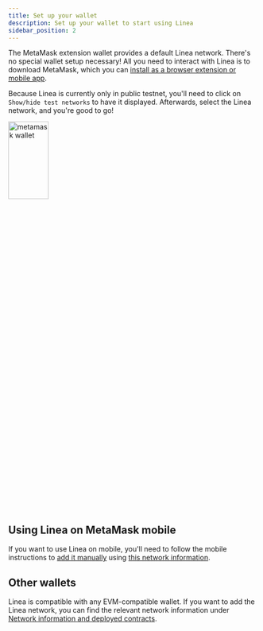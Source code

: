 ```yaml
---
title: Set up your wallet
description: Set up your wallet to start using Linea
sidebar_position: 2
---
```


The MetaMask extension wallet provides a default Linea network. There's no special wallet setup necessary! All you need to interact with Linea is to download MetaMask, which you can [install as a browser extension or mobile app](https://metamask.io/download/).

Because Linea is currently only in public testnet, you'll need to click on `Show/hide test networks` to have it displayed. Afterwards, select the Linea network, and you're good to go!

<img src="/img/metamaskwallet.png" alt="metamask wallet" width="40%" height="20%"/>

## Using Linea on MetaMask mobile

If you want to use Linea on mobile, you'll need to follow the mobile instructions to [add it manually](https://support.metamask.io/hc/en-us/articles/360043227612-How-to-add-a-custom-network-RPC#h_01G63GGJ83DGDRCS2ZWXM37CV5) using [this network information](../developers/useful-info.md#network-information).

## Other wallets

Linea is compatible with any EVM-compatible wallet. If you want to add the Linea network, you can find the relevant network information under [Network information and deployed contracts](../developers/useful-info.md#network-information).

<!--markdown-link-check-enable -->
